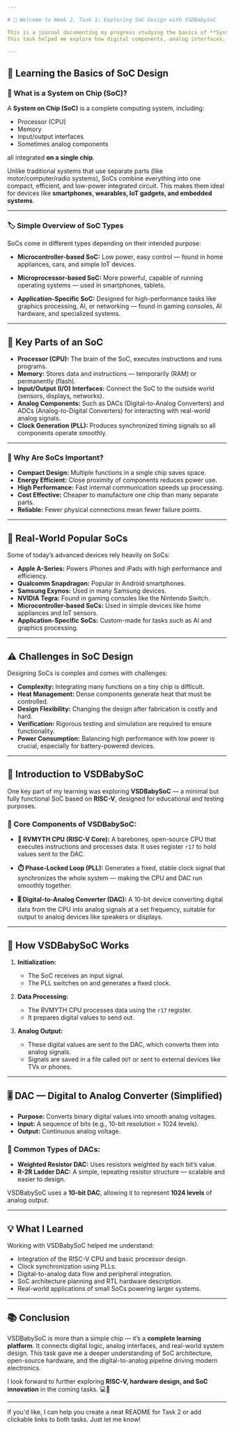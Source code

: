 ```yaml
---

# 👋 Welcome to Week 2, Task 1: Exploring SoC Design with VSDBabySoC

This is a journal documenting my progress studying the basics of **System on Chip (SoC)** design, with a focus on **VSDBabySoC** — a small, open-source SoC designed around the **RISC-V** architecture.
This task helped me explore how digital components, analog interfaces, and synchronization mechanisms come together to create a working SoC. Below is a summary of key concepts and how VSDBabySoC supported my hands-on learning.

---
```


## 🚀 Learning the Basics of SoC Design

### 📘 What is a System on Chip (SoC)?

A **System on Chip (SoC)** is a complete computing system, including:

* Processor (CPU)
* Memory
* Input/output interfaces
* Sometimes analog components

all integrated **on a single chip**.

Unlike traditional systems that use separate parts (like motor/computer/radio systems), SoCs combine everything into one compact, efficient, and low-power integrated circuit.
This makes them ideal for devices like **smartphones, wearables, IoT gadgets, and embedded systems**.

---

### 🏷️ Simple Overview of SoC Types

SoCs come in different types depending on their intended purpose:

* **Microcontroller-based SoC:**
  Low power, easy control — found in home appliances, cars, and simple IoT devices.

* **Microprocessor-based SoC:**
  More powerful, capable of running operating systems — used in smartphones, tablets.

* **Application-Specific SoC:**
  Designed for high-performance tasks like graphics processing, AI, or networking — found in gaming consoles, AI hardware, and specialized systems.

---

## 🔑 Key Parts of an SoC

* **Processor (CPU):** The brain of the SoC, executes instructions and runs programs.
* **Memory:** Stores data and instructions — temporarily (RAM) or permanently (flash).
* **Input/Output (I/O) Interfaces:** Connect the SoC to the outside world (sensors, displays, networks).
* **Analog Components:** Such as DACs (Digital-to-Analog Converters) and ADCs (Analog-to-Digital Converters) for interacting with real-world analog signals.
* **Clock Generation (PLL):** Produces synchronized timing signals so all components operate smoothly.

---

### 🌟 Why Are SoCs Important?

* **Compact Design:** Multiple functions in a single chip saves space.
* **Energy Efficient:** Close proximity of components reduces power use.
* **High Performance:** Fast internal communication speeds up processing.
* **Cost Effective:** Cheaper to manufacture one chip than many separate parts.
* **Reliable:** Fewer physical connections mean fewer failure points.

---

## 📱 Real-World Popular SoCs

Some of today’s advanced devices rely heavily on SoCs:

* **Apple A-Series:** Powers iPhones and iPads with high performance and efficiency.
* **Qualcomm Snapdragon:** Popular in Android smartphones.
* **Samsung Exynos:** Used in many Samsung devices.
* **NVIDIA Tegra:** Found in gaming consoles like the Nintendo Switch.
* **Microcontroller-based SoCs:** Used in simple devices like home appliances and IoT sensors.
* **Application-Specific SoCs:** Custom-made for tasks such as AI and graphics processing.

---

## ⚠️ Challenges in SoC Design

Designing SoCs is complex and comes with challenges:

* **Complexity:** Integrating many functions on a tiny chip is difficult.
* **Heat Management:** Dense components generate heat that must be controlled.
* **Design Flexibility:** Changing the design after fabrication is costly and hard.
* **Verification:** Rigorous testing and simulation are required to ensure functionality.
* **Power Consumption:** Balancing high performance with low power is crucial, especially for battery-powered devices.

---

## 👶 Introduction to VSDBabySoC

One key part of my learning was exploring **VSDBabySoC** — a minimal but fully functional SoC based on **RISC-V**, designed for educational and testing purposes.

### 🧩 Core Components of VSDBabySoC:

* **🧠 RVMYTH CPU (RISC-V Core):**
  A barebones, open-source CPU that executes instructions and processes data. It uses register `r17` to hold values sent to the DAC.

* **⏱️ Phase-Locked Loop (PLL):**
  Generates a fixed, stable clock signal that synchronizes the whole system — making the CPU and DAC run smoothly together.

* **🎚️ Digital-to-Analog Converter (DAC):**
  A 10-bit device converting digital data from the CPU into analog signals at a set frequency, suitable for output to analog devices like speakers or displays.

---

## 🔁 How VSDBabySoC Works

1. **Initialization:**

   * The SoC receives an input signal.
   * The PLL switches on and generates a fixed clock.

2. **Data Processing:**

   * The RVMYTH CPU processes data using the `r17` register.
   * It prepares digital values to send out.

3. **Analog Output:**

   * These digital values are sent to the DAC, which converts them into analog signals.
   * Signals are saved in a file called `OUT` or sent to external devices like TVs or phones.

---

## 🎚️ DAC — Digital to Analog Converter (Simplified)

* **Purpose:** Converts binary digital values into smooth analog voltages.
* **Input:** A sequence of bits (e.g., 10-bit resolution = 1024 levels).
* **Output:** Continuous analog voltage.

### 🔧 Common Types of DACs:

* **Weighted Resistor DAC:** Uses resistors weighted by each bit’s value.
* **R-2R Ladder DAC:** A simple, repeating resistor structure — scalable and easier to design.

VSDBabySoC uses a **10-bit DAC**, allowing it to represent **1024 levels** of analog output.

---

## 💡 What I Learned

Working with VSDBabySoC helped me understand:

* Integration of the RISC-V CPU and basic processor design.
* Clock synchronization using PLLs.
* Digital-to-analog data flow and peripheral integration.
* SoC architecture planning and RTL hardware description.
* Real-world applications of small SoCs powering larger systems.

---

## 📚 Conclusion

VSDBabySoC is more than a simple chip — it’s a **complete learning platform**. It connects digital logic, analog interfaces, and real-world system design. This task gave me a deeper understanding of SoC architecture, open-source hardware, and the digital-to-analog pipeline driving modern electronics.

I look forward to further exploring **RISC-V, hardware design, and SoC innovation** in the coming tasks. 💻🔧

---

If you'd like, I can help you create a neat README for Task 2 or add clickable links to both tasks. Just let me know!
